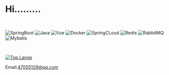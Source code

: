 # Hi.........

<br>

 <img alt="SpringBoot" src="https://img.shields.io/badge/-SpringBoot-33ff99?style=flat-square&logo=springboot&logoColor=white" />  <img alt="Java" src="https://img.shields.io/badge/-Java-33ccff?style=flat-square&logo=JDK&logoColor=white" /> <img alt="Vue" src="https://img.shields.io/badge/-Vue-ff3333?style=flat-square&logo=vue.js&logoColor=white" /> <img alt="Docker" src="https://img.shields.io/badge/-Docker-33ccff?style=flat-square&logo=docker&logoColor=white" /> <img alt="SpringCLoud" src="https://img.shields.io/badge/-SpringCLoud-33ff99?style=flat-square&logo=SpringCLoud&logoColor=white" /> <img alt="Redis" src="https://img.shields.io/badge/-Reids-ff3333?style=flat-square&logo=redis&logoColor=white" /> <img alt="RabbitMQ" src="https://img.shields.io/badge/-RabbitMQ-ff9933?style=flat-square&logo=rabbitmq&logoColor=white" /> <img alt="Mybatis" src="https://img.shields.io/badge/-Mybatis-66ffff?style=flat-square&logo=myabtis&logoColor=white" /> 


<br>


<!-- [![Anurag's GitHub stats](https://github-readme-stats.vercel.app/api?username=SorrowPhage)](https://github.com/anuraghazra/github-readme-stats)  -->
[![Top Langs](https://github-readme-stats.vercel.app/api/top-langs/?username=SorrowPhage)](https://github.com/anuraghazra/github-readme-stats)




<!---
SorrowPhage/SorrowPhage is a ✨ special ✨ repository because its `README.md` (this file) appears on your GitHub profile.
You can click the Preview link to take a look at your changes.
--->

Email:47055129@qq.com
